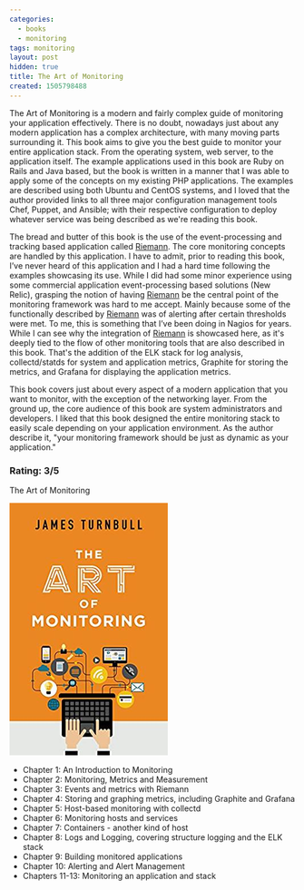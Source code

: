 ```yaml
---
categories:
  - books
  - monitoring
tags: monitoring
layout: post
hidden: true
title: The Art of Monitoring
created: 1505798488
---
```


The Art of Monitoring is a modern and fairly complex guide of monitoring your application effectively. There is no doubt, nowadays just about any modern application has a complex architecture, with many moving parts surrounding it. This book aims to give you the best guide to monitor your entire application stack. From the operating system, web server, to the application itself. The example applications used in this book are Ruby on Rails and Java based, but the book is written in a manner that I was able to apply some of the concepts on my existing PHP applications. The examples are described using both Ubuntu and CentOS systems, and I loved that the author provided links to all three major configuration management tools Chef, Puppet, and Ansible; with their respective configuration to deploy whatever service was being described as we're reading this book.

The bread and butter of this book is the use of the event-processing and tracking based application called <a href="http://riemann.io/" target="_blank">Riemann</a>. The core monitoring concepts are handled by this application. I have to admit, prior to reading this book, I’ve never heard of this application and I had a hard time following the examples showcasing its use. While I did had some minor experience using some commercial application event-processing based solutions (New Relic), grasping the notion of having <a href="http://riemann.io/" target="_blank">Riemann</a> be the central point of the monitoring framework was hard to me accept. Mainly because some of the functionally described by <a href="http://riemann.io/" target="_blank">Riemann</a> was of alerting after certain thresholds were met. To me, this is something that I’ve been doing in Nagios for years. While I can see why the integration of <a href="http://riemann.io/" target="_blank">Riemann</a> is showcased here, as it's deeply tied to the flow of other monitoring tools that are also described in this book. That's the addition of the ELK stack for log analysis, collectd/statds for system and application metrics, Graphite for storing the metrics, and Grafana for displaying the application metrics.

 This book covers just about every aspect of a modern application that you want to monitor, with the exception of the networking layer. From the ground up, the core audience of this book are system administrators and developers. I liked that this book designed the entire monitoring stack to easily scale depending on your application environment. As the author describe it, "your monitoring framework should be just as dynamic as your application."

### Rating: 3/5

The Art of Monitoring

<a href="https://www.artofmonitoring.com/" target="_blank"><img src="/assets/books/the-art-of-monitoring.jpg"></a>

* Chapter 1: An Introduction to Monitoring
* Chapter 2: Monitoring, Metrics and Measurement
* Chapter 3: Events and metrics with Riemann
* Chapter 4: Storing and graphing metrics, including Graphite and Grafana
* Chapter 5: Host-based monitoring with collectd
* Chapter 6: Monitoring hosts and services
* Chapter 7: Containers - another kind of host
* Chapter 8: Logs and Logging, covering structure logging and the ELK stack
* Chapter 9: Building monitored applications
* Chapter 10: Alerting and Alert Management
* Chapters 11-13: Monitoring an application and stack
